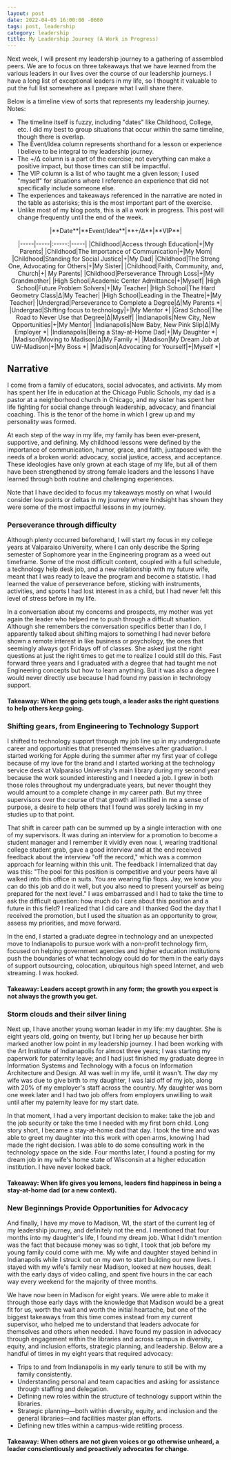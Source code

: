 ```yaml
---
layout: post
date: 2022-04-05 16:00:00 -0600
tags: post, leadership
category: leadership
title: My Leadership Journey (A Work in Progress)
---
```


Next week, I will present my leadership journey to a gathering of assembled peers. We are to focus on three takeaways that we have learned from the various leaders in our lives over the course of our leadership journeys. I have a long list of exceptional leaders in my life, so I thought it valuable to put the full list somewhere as I prepare what I will share there. 

Below is a timeline view of sorts that represents my leadership journey.
Notes:
- The timeline itself is fuzzy, including "dates" like Childhood, College, etc. I did my best to group situations that occur within the same timeline, though there is overlap.
- The Event/Idea column represents shorthand for a lesson or experience I believe to be integral to my leadership journey.
- The +/Δ column is a part of the exercise; not everything can make a positive impact, but those times can still be impactful.
- The VIP column is a list of who taught me a given lesson; I used "myself" for situations where I reference an experience that did not specifically include someone else.
- The experiences and takeaways referenced in the narrative are noted in the table as asterisks; this is the most important part of the exercise.
- Unlike most of my blog posts, this is all a work in progress. This post will change frequently until the end of the week.

<center>
|**Date**|**Event/Idea**|**+/Δ**|**VIP**|

|-----|-----|:-----:|-----|
|Childhood|Access through Education|+|My Parents|
|Childhood|The Importance of Communication|+|My Mom|
|Childhood|Standing for Social Justice|+|My Dad|
|Childhood|The Strong One, Advocating for Others|+|My Sister|
|Childhood|Faith, Community, and, Church|+|	My Parents|
|Childhood|Perseverance Through Loss|+|My Grandmother|
|High School|Academic Center Admittance|+|Myself|
|High School|Future Problem Solvers|+|My Teacher|
|High School|The Hard Geometry Class|Δ|My Teacher|
|High School|Leading in the Theatre|+|My Teacher|
|Undergrad|Perseverance to Complete a Degree|Δ|My Parents *|
|Undergrad|Shifting focus to technology|+|My Mentor *|
|Grad School|The Road to Never Use that Degree|Δ|Myself|
|Indianapolis|New City, New Opportunities|+|My Mentor|
|Indianapolis|New Baby, New Pink Slip|Δ|My Employer *|
|Indianapolis|Being a Stay-at-Home Dad|+|My Daughter *|
|Madison|Moving to Madison|Δ|My Family *|
|Madison|My Dream Job at UW-Madison|+|My Boss *|
|Madison|Advocating for Yourself|+|Myself *|
</center>

## Narrative

I come from a family of educators, social advocates, and activists. My mom has spent her life in education at the Chicago Public Schools, my dad is a pastor at a neighborhood church in Chicago, and my sister has spent her life fighting for social change through leadership, advocacy, and financial coaching. This is the tenor of the home in which I grew up and my personality was formed.

At each step of the way in my life, my family has been ever-present, supportive, and defining. My childhood lessons were defined by the importance of communication, humor, grace, and faith, juxtaposed with the needs of a broken world: advocacy, social justice, access, and acceptance. These ideologies have only grown at each stage of my life, but all of them have been strengthened by strong female leaders and the lessons I have learned through both routine and challenging experiences.

Note that I have decided to focus my takeaways mostly on what I would consider low points or deltas in my journey where hindsight has shown they were some of the most impactful lessons in my journey.

### Perseverance through difficulty

Although plenty occurred beforehand, I will start my focus in my college years at Valparaiso University, where I can only describe the Spring semester of Sophomore year in the Engineering program as a weed out timeframe. Some of the most difficult content, coupled with a full schedule, a technology help desk job, and a new relationship with my future wife, meant that I was ready to leave the program and become a statistic. I had learned the value of perseverance before, sticking with instruments, activities, and sports I had lost interest in as a child, but I had never felt this level of stress before in my life.

In a conversation about my concerns and prospects, my mother was yet again the leader who helped me to push through a difficult situation. Although she remembers the conversation specifics better than I do, I apparently talked about shifting majors to something I had never before shown a remote interest in like business or psychology, the ones that seemingly always got Fridays off of classes. She asked just the right questions at just the right times to get me to realize I could still do this. Fast forward three years and I graduated with a degree that had taught me not Engineering concepts but how to learn anything. But it was also a degree I would never directly use because I had found my passion in technology support.

#### Takeaway: When the going gets tough, a leader asks the right questions to help others *keep* going.

### Shifting gears, from Engineering to Technology Support

I shifted to technology support through my job line up in my undergraduate career and opportunities that presented themselves after graduation. I started working for Apple during the summer after my first year of college because of my love for the brand and I started working at the technology service desk at Valparaiso University's main library during my second year because the work sounded interesting and I needed a job. I grew in both those roles throughout my undergraduate years, but never thought they would amount to a complete change in my career path. But my three supervisors over the course of that growth all instilled in me a sense of purpose, a desire to help others that I found was sorely lacking in my studies up to that point.

That shift in career path can be summed up by a single interaction with one of my supervisors. It was during an interview for a promotion to become a student manager and I remember it vividly even now. I, wearing traditional college student grab, gave a good interview and at the end received feedback about the interview "off the record," which was a common approach for learning within this unit. The feedback I internalized that day was this: "The pool for this position is competitive and your peers have all walked into this office in suits. You are wearing flip flops. Jay, we know you can do this job and do it well, but you also need to present yourself as being prepared for the next level." I was embarrassed and I had to take the time to ask the difficult question: how much do I care about this position and a future in this field? I realized that I did care and I thanked God the day that I received the promotion, but I used the situation as an opportunity to grow, assess my priorities, and move forward. 

In the end, I started a graduate degree in technology and an unexpected move to Indianapolis to pursue work with a non-profit technology firm, focused on helping government agencies and higher education institutions push the boundaries of what technology could do for them in the early days of support outsourcing, colocation, ubiquitous high speed Internet, and web streaming. I was hooked.

#### Takeaway: Leaders accept growth in any form; the growth you expect is not always the growth you get.

### Storm clouds and their silver lining 

Next up, I have another young woman leader in my life: my daughter. She is eight years old, going on twenty, but I bring her up because her birth marked another low point in my leadership journey. I had been working with the Art Institute of Indianapolis for almost three years; I was starting my paperwork for paternity leave; and I had just finished my graduate degree in Information Systems and Technology with a focus on Information Architecture and Design. All was well in my life, until it wasn't. The day my wife was due to give birth to my daughter, I was laid off of my job, along with 20% of my employer's staff across the country. My daughter was born one week later and I had two job offers from employers unwilling to wait until after my paternity leave for my start date.

In that moment, I had a very important decision to make: take the job and the job security or take the time I needed with my first born child. Long story short, I became a stay-at-home dad that day. I took the time and was able to greet my daughter into this work with open arms, knowing I had made the right decision. I was able to do some consulting work in the technology space on the side. Four months later, I found a posting for my dream job in my wife's home state of Wisconsin at a higher education institution. I have never looked back.

#### Takeaway: When life gives you lemons, leaders find happiness in being a stay-at-home dad (or a new context).

### New Beginnings Provide Opportunities for Advocacy

And finally, I have my move to Madison, WI, the start of the current leg of my leadership journey, and definitely not the end. I mentioned that four months into my daughter's life, I found my dream job. What I didn't mention was the fact that because money was so tight, I took that job before my young family could come with me. My wife and daughter stayed behind in Indianapolis while I struck out on my own to start building our new lives. I stayed with my wife's family near Madison, looked at new houses, dealt with the early days of video calling, and spent five hours in the car each way every weekend for the majority of three months.

We have now been in Madison for eight years. We were able to make it through those early days with the knowledge that Madison would be a great fit for us, worth the wait and worth the initial heartache, but one of the biggest takeaways from this time comes instead from my current supervisor, who helped me to understand that leaders advocate for themselves and others when needed. I have found my passion in advocacy through engagement within the libraries and across campus in diversity, equity, and inclusion efforts, strategic planning, and leadership. Below are a handful of times in my eight years that required advocacy:

- Trips to and from Indianapolis in my early tenure to still be with my family consistently.
- Understanding personal and team capacities and asking for assistance through staffing and delegation.
- Defining new roles within the structure of technology support within the libraries.
- Strategic planning—both within diversity, equity, and inclusion and the general libraries—and facilities master plan efforts.
- Defining new titles within a campus-wide retitling process.

#### Takeaway: When others are not given voices or go otherwise unheard, a leader conscientiously and proactively advocates for change.